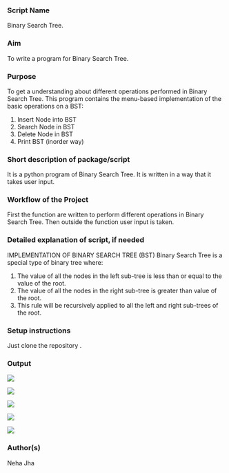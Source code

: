 ### Script Name
Binary Search Tree.

### Aim
To write a program for Binary Search Tree.

### Purpose
To get a understanding about different operations performed in Binary Search Tree.
This program contains the menu-based implementation of the basic operations on a BST:
1. Insert Node into BST
2. Search Node in BST
3. Delete Node in BST
4. Print BST (inorder way)

### Short description of package/script
It is a python program of Binary Search Tree.
It is written in a way that it takes user input.

### Workflow of the Project
First the function are written to perform different operations in Binary Search Tree.
Then outside the function user input is taken.

### Detailed explanation of script, if needed
IMPLEMENTATION OF BINARY SEARCH TREE (BST)
Binary Search Tree is a special type of binary tree where:
1. The value of all the nodes in the left sub-tree is less than or equal to the value of the root.
2. The value of all the nodes in the right sub-tree is greater than value of the root.
3. This rule will be recursively applied to all the left and right sub-trees of the root.

### Setup instructions
Just clone the repository .

### Output
![](output1.png)

![](output2.png)

![](output3.png)

![](output4.png)

![](output5.png)

### Author(s)
Neha Jha